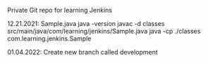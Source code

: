 Private Git repo for learning Jenkins


12.21.2021: Sample.java
    java -version
    javac -d classes src/main/java/com/learning/jenkins/Sample.java
    java -cp ./classes com.learning.jenkins.Sample


01.04.2022: Create new branch called development